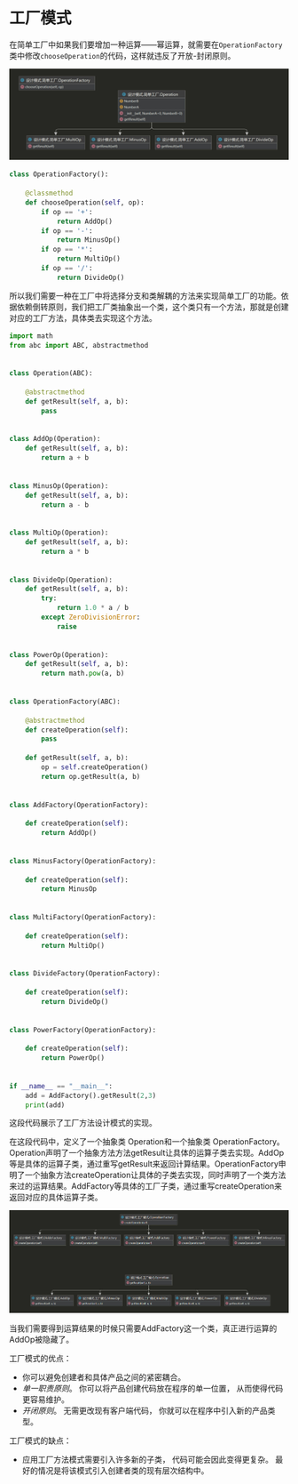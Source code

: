 # 工厂模式

在简单工厂中如果我们要增加一种运算——幂运算，就需要在`OperationFactory`类中修改`chooseOperation`的代码，这样就违反了开放-封闭原则。

![简单工厂模式-1](src\简单工厂模式-1.jpg)

```python
class OperationFactory():

    @classmethod
    def chooseOperation(self, op):
        if op == '+':
            return AddOp()
        if op == '-':
            return MinusOp()
        if op == '*':
            return MultiOp()
        if op == '/':
            return DivideOp()
```

所以我们需要一种在工厂中将选择分支和类解耦的方法来实现简单工厂的功能。依据依赖倒转原则，我们把工厂类抽象出一个类，这个类只有一个方法，那就是创建对应的工厂方法，具体类去实现这个方法。

```python
import math
from abc import ABC, abstractmethod


class Operation(ABC):

    @abstractmethod
    def getResult(self, a, b):
        pass


class AddOp(Operation):
    def getResult(self, a, b):
        return a + b


class MinusOp(Operation):
    def getResult(self, a, b):
        return a - b


class MultiOp(Operation):
    def getResult(self, a, b):
        return a * b


class DivideOp(Operation):
    def getResult(self, a, b):
        try:
            return 1.0 * a / b
        except ZeroDivisionError:
            raise


class PowerOp(Operation):
    def getResult(self, a, b):
        return math.pow(a, b)


class OperationFactory(ABC):

    @abstractmethod
    def createOperation(self):
        pass

    def getResult(self, a, b):
        op = self.createOperation()
        return op.getResult(a, b)


class AddFactory(OperationFactory):

    def createOperation(self):
        return AddOp()


class MinusFactory(OperationFactory):

    def createOperation(self):
        return MinusOp


class MultiFactory(OperationFactory):

    def createOperation(self):
        return MultiOp()


class DivideFactory(OperationFactory):

    def createOperation(self):
        return DivideOp()


class PowerFactory(OperationFactory):

    def createOperation(self):
        return PowerOp()


if __name__ == "__main__":
    add = AddFactory().getResult(2,3)
    print(add)

```

这段代码展示了工厂方法设计模式的实现。

在这段代码中，定义了一个抽象类 Operation和一个抽象类 OperationFactory。Operation声明了一个抽象方法方法getResult让具体的运算子类去实现。AddOp等是具体的运算子类，通过重写getResult来返回计算结果。OperationFactory申明了一个抽象方法createOperation让具体的子类去实现，同时声明了一个类方法来过的运算结果。AddFactory等具体的工厂子类，通过重写createOperation来返回对应的具体运算子类。

![工厂模式-1](src\工厂模式-1.jpg)

当我们需要得到运算结果的时候只需要AddFactory这一个类，真正进行运算的AddOp被隐藏了。

工厂模式的优点：

-  你可以避免创建者和具体产品之间的紧密耦合。
-  *单一职责原则*。 你可以将产品创建代码放在程序的单一位置， 从而使得代码更容易维护。
-  *开闭原则*。 无需更改现有客户端代码， 你就可以在程序中引入新的产品类型。

工厂模式的缺点：

* 应用工厂方法模式需要引入许多新的子类， 代码可能会因此变得更复杂。 最好的情况是将该模式引入创建者类的现有层次结构中。